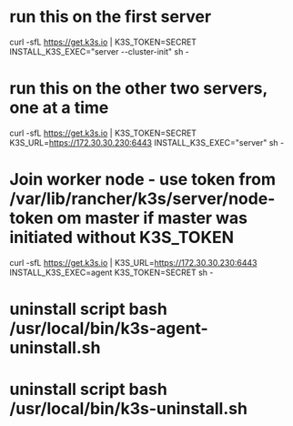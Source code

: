 # run this on the first server
curl -sfL https://get.k3s.io | K3S_TOKEN=SECRET INSTALL_K3S_EXEC="server --cluster-init" sh -

# run this on the other two servers, one at a time
curl -sfL https://get.k3s.io | K3S_TOKEN=SECRET K3S_URL=https://172.30.30.230:6443 INSTALL_K3S_EXEC="server" sh -



# Join worker node - use token from /var/lib/rancher/k3s/server/node-token om master if master was initiated without K3S_TOKEN
curl -sfL https://get.k3s.io | K3S_URL=https://172.30.30.230:6443 INSTALL_K3S_EXEC=agent K3S_TOKEN=SECRET sh - 



# uninstall script bash /usr/local/bin/k3s-agent-uninstall.sh
# uninstall script bash /usr/local/bin/k3s-uninstall.sh